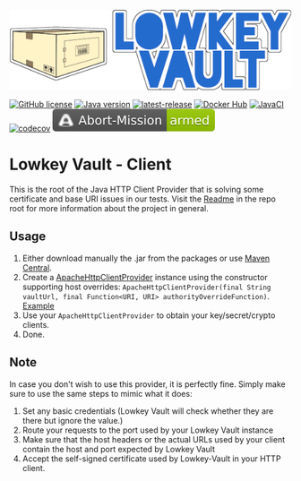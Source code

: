 ![LowkeyVault](../.github/assets/LowkeyVault-logo-full.png)

[![GitHub license](https://img.shields.io/github/license/nagyesta/lowkey-vault?color=informational)](https://raw.githubusercontent.com/nagyesta/lowkey-vault/main/LICENSE)
[![Java version](https://img.shields.io/badge/Java%20version-11-yellow?logo=java)](https://img.shields.io/badge/Java%20version-11-yellow?logo=java)
[![latest-release](https://img.shields.io/github/v/tag/nagyesta/lowkey-vault?color=blue&logo=git&label=releases&sort=semver)](https://github.com/nagyesta/lowkey-vault/releases)
[![Docker Hub](https://img.shields.io/docker/v/nagyesta/lowkey-vault?label=docker%20hub&logo=docker&sort=semver)](https://hub.docker.com/r/nagyesta/lowkey-vault)
[![JavaCI](https://img.shields.io/github/actions/workflow/status/nagyesta/lowkey-vault/gradle.yml?logo=github&branch=main)](https://github.com/nagyesta/lowkey-vault/actions/workflows/gradle.yml)
[![codecov](https://img.shields.io/codecov/c/github/nagyesta/lowkey-vault?label=Coverage&flag=client&token=3ZZ9Q4S5WW)](https://app.codecov.io/gh/nagyesta/lowkey-vault?flags%5B0%5D=client)
[![badge-abort-mission-armed-green](https://raw.githubusercontent.com/nagyesta/abort-mission/wiki_assets/.github/assets/badge-abort-mission-armed-green.svg)](https://github.com/nagyesta/abort-mission)

# Lowkey Vault - Client

This is the root of the Java HTTP Client Provider that is solving some certificate and base URI issues in our tests.
Visit the [Readme](../README.md) in the repo root for more information about the project in general.
## Usage

1. Either download manually the .jar from the packages or
   use [Maven Central](https://search.maven.org/search?q=com.github.nagyesta.lowkey-vault).
2. Create a [ApacheHttpClientProvider](src/main/java/com/github/nagyesta/lowkeyvault/http/ApacheHttpClientProvider.java) instance using the
   constructor supporting host overrides: `ApacheHttpClientProvider(final String vaultUrl, final Function<URI, URI> authorityOverrideFunction)`.
   [Example](../lowkey-vault-docker/src/test/java/com/github/nagyesta/lowkeyvault/steps/SecretsStepDefs.java#L32-35)
3. Use your `ApacheHttpClientProvider` to obtain your key/secret/crypto clients.
4. Done.

## Note

In case you don't wish to use this provider, it is perfectly fine. Simply make sure to use the same steps to mimic what it does:

1. Set any basic credentials (Lowkey Vault will check whether they are there but ignore the value.)
2. Route your requests to the port used by your Lowkey Vault instance
3. Make sure that the host headers or the actual URLs used by your client contain the host and port expected by Lowkey Vault
4. Accept the self-signed certificate used by Lowkey-Vault in your HTTP client.
